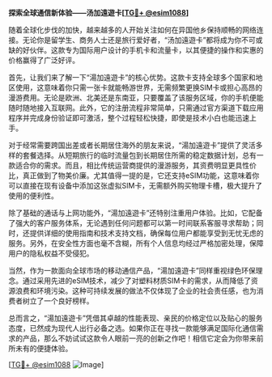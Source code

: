 **探索全球通信新体验——汤加遠遊卡[[TG💪+ @esim1088](https://t.me/s/esim1088)]**

随着全球化步伐的加快，越来越多的人开始关注如何在异国他乡保持顺畅的网络连接。无论你是留学生、商务人士还是旅行爱好者，“汤加遠遊卡”都将成为你不可或缺的好伙伴。这款专为国际用户设计的手机卡和流量卡，以其便捷的操作和实惠的价格赢得了广泛好评。

首先，让我们来了解一下“湯加遠遊卡”的核心优势。这款卡支持全球多个国家和地区使用，这意味着你只需一张卡就能畅游世界，无需频繁更换SIM卡或担心高昂的漫游费用。无论是欧洲、北美还是东南亚，只要覆盖了该服务区域，你的手机便能随时随地接入互联网。此外，它的注册流程非常简单，只需通过官方渠道下载应用程序并完成身份验证即可激活，整个过程轻松快捷，即使是技术小白也能迅速上手。

对于经常需要跨国出差或者长期居住海外的朋友来说，“湯加遠遊卡”提供了灵活多样的套餐选择。从短期旅行的临时流量包到长期居住所需的稳定数据计划，总有一款适合你的需求。而且，相比传统运营商提供的漫游服务，其资费明显更具性价比，真正做到了物美价廉。尤其值得一提的是，它还支持eSIM功能，这意味着你可以直接在现有设备中添加这张虚拟SIM卡，无需额外购买物理卡槽，极大提升了使用的便利性。

除了基础的通话与上网功能外，“湯加遠遊卡”还特别注重用户体验。比如，它配备了强大的客户服务体系，无论遇到任何问题都可以第一时间联系客服寻求帮助；同时，还提供详细的使用指南和技术支持文档，确保每位用户都能享受到无忧无虑的服务。另外，在安全性方面也毫不含糊，所有个人信息均经过严格加密处理，保障用户的隐私权益不受侵犯。

当然，作为一款面向全球市场的移动通信产品，“湯加遠遊卡”同样重视绿色环保理念。通过采用先进的eSIM技术，减少了对塑料材质SIM卡的需求，从而降低了资源浪费和环境污染。这种可持续发展的做法不仅体现了企业的社会责任感，也为消费者树立了一个良好榜样。

总而言之，“湯加遠遊卡”凭借其卓越的性能表现、亲民的价格定位以及贴心的服务态度，已然成为现代人出行必备之选。如果你正在寻找一款能够满足国际化通信需求的产品，那么不妨试试这款令人眼前一亮的创新之作吧！相信它定会为你带来前所未有的便捷体验。

[[TG💪+ @esim1088](https://t.me/s/esim1088) ![Image](https://i.postimg.cc/4NQfJmqS/Snipaste-2025-05-13-00-14-12.png)]